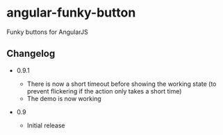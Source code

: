 # angular-funky-button

Funky buttons for AngularJS

## Changelog

* 0.9.1
  * There is now a short timeout before showing the working state (to prevent flickering if the action only takes a short time)
  * The demo is now working

* 0.9
  * Initial release
